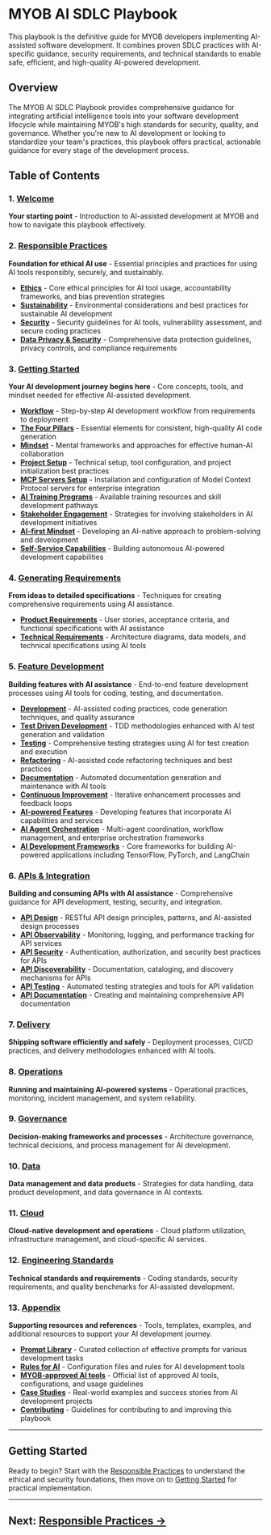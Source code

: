 # MYOB AI SDLC Playbook

This playbook is the definitive guide for MYOB developers implementing AI-assisted software development. It combines proven SDLC practices with AI-specific guidance, security requirements, and technical standards to enable safe, efficient, and high-quality AI-powered development.

## Overview

The MYOB AI SDLC Playbook provides comprehensive guidance for integrating artificial intelligence tools into your software development lifecycle while maintaining MYOB's high standards for security, quality, and governance. Whether you're new to AI development or looking to standardize your team's practices, this playbook offers practical, actionable guidance for every stage of the development process.

## Table of Contents

### 1. [Welcome](README.md)
**Your starting point** - Introduction to AI-assisted development at MYOB and how to navigate this playbook effectively.

### 2. [Responsible Practices](pages/responsible-practices/README.md)
**Foundation for ethical AI use** - Essential principles and practices for using AI tools responsibly, securely, and sustainably.

- **[Ethics](pages/responsible-practices/ethics.md)** - Core ethical principles for AI tool usage, accountability frameworks, and bias prevention strategies
- **[Sustainability](pages/responsible-practices/sustainability.md)** - Environmental considerations and best practices for sustainable AI development
- **[Security](pages/responsible-practices/security.md)** - Security guidelines for AI tools, vulnerability assessment, and secure coding practices
- **[Data Privacy & Security](pages/responsible-practices/data-privacy-security.md)** - Comprehensive data protection guidelines, privacy controls, and compliance requirements

### 3. [Getting Started](pages/getting-started/README.md)
**Your AI development journey begins here** - Core concepts, tools, and mindset needed for effective AI-assisted development.

- **[Workflow](pages/getting-started/workflow.md)** - Step-by-step AI development workflow from requirements to deployment
- **[The Four Pillars](pages/getting-started/the-four-pillars.md)** - Essential elements for consistent, high-quality AI code generation
- **[Mindset](pages/getting-started/ai-working-mindset.md)** - Mental frameworks and approaches for effective human-AI collaboration
- **[Project Setup](pages/getting-started/project-setup.md)** - Technical setup, tool configuration, and project initialization best practices
- **[MCP Servers Setup](pages/getting-started/mcp-servers-setup.md)** - Installation and configuration of Model Context Protocol servers for enterprise integration
- **[AI Training Programs](pages/getting-started/ai-training-programs.md)** - Available training resources and skill development pathways
- **[Stakeholder Engagement](pages/getting-started/stakeholder-engagement.md)** - Strategies for involving stakeholders in AI development initiatives
- **[AI-first Mindset](pages/getting-started/ai-first-mindset.md)** - Developing an AI-native approach to problem-solving and development
- **[Self-Service Capabilities](pages/getting-started/self-service-capabilities.md)** - Building autonomous AI-powered development capabilities

### 4. [Generating Requirements](pages/generating-requirements/README.md)
**From ideas to detailed specifications** - Techniques for creating comprehensive requirements using AI assistance.

- **[Product Requirements](pages/generating-requirements/product-requirements.md)** - User stories, acceptance criteria, and functional specifications with AI assistance
- **[Technical Requirements](pages/generating-requirements/technical-requirements.md)** - Architecture diagrams, data models, and technical specifications using AI tools

### 5. [Feature Development](pages/feature-development/README.md)
**Building features with AI assistance** - End-to-end feature development processes using AI tools for coding, testing, and documentation.

- **[Development](pages/feature-development/development.md)** - AI-assisted coding practices, code generation techniques, and quality assurance
- **[Test Driven Development](pages/feature-development/test-driven-development.md)** - TDD methodologies enhanced with AI test generation and validation
- **[Testing](pages/feature-development/testing.md)** - Comprehensive testing strategies using AI for test creation and execution
- **[Refactoring](pages/feature-development/refactoring.md)** - AI-assisted code refactoring techniques and best practices
- **[Documentation](pages/feature-development/documentation.md)** - Automated documentation generation and maintenance with AI tools
- **[Continuous Improvement](pages/feature-development/continuous-improvement.md)** - Iterative enhancement processes and feedback loops
- **[AI-powered Features](pages/feature-development/ai-powered-features.md)** - Developing features that incorporate AI capabilities and services
- **[AI Agent Orchestration](pages/feature-development/ai-agent-orchestration.md)** - Multi-agent coordination, workflow management, and enterprise orchestration frameworks
- **[AI Development Frameworks](pages/feature-development/ai-development-frameworks.md)** - Core frameworks for building AI-powered applications including TensorFlow, PyTorch, and LangChain

### 6. [APIs & Integration](pages/apis/README.md)
**Building and consuming APIs with AI assistance** - Comprehensive guidance for API development, testing, security, and integration.

- **[API Design](pages/apis/api-design/README.md)** - RESTful API design principles, patterns, and AI-assisted design processes
- **[API Observability](pages/apis/api-observability/README.md)** - Monitoring, logging, and performance tracking for API services
- **[API Security](pages/apis/api-security/README.md)** - Authentication, authorization, and security best practices for APIs
- **[API Discoverability](pages/apis/api-discoverability/README.md)** - Documentation, cataloging, and discovery mechanisms for APIs
- **[API Testing](pages/apis/api-testing.md)** - Automated testing strategies and tools for API validation
- **[API Documentation](pages/apis/documentation.md)** - Creating and maintaining comprehensive API documentation

### 7. [Delivery](pages/delivery/README.md)
**Shipping software efficiently and safely** - Deployment processes, CI/CD practices, and delivery methodologies enhanced with AI tools.

### 8. [Operations](pages/operations/README.md)
**Running and maintaining AI-powered systems** - Operational practices, monitoring, incident management, and system reliability.

### 9. [Governance](pages/governance/README.md)
**Decision-making frameworks and processes** - Architecture governance, technical decisions, and process management for AI development.

### 10. [Data](pages/data/README.md)
**Data management and data products** - Strategies for data handling, data product development, and data governance in AI contexts.

### 11. [Cloud](pages/cloud/README.md)
**Cloud-native development and operations** - Cloud platform utilization, infrastructure management, and cloud-specific AI services.

### 12. [Engineering Standards](pages/standards/README.md)
**Technical standards and requirements** - Coding standards, security requirements, and quality benchmarks for AI-assisted development.

### 13. [Appendix](pages/appendix/README.md)
**Supporting resources and references** - Tools, templates, examples, and additional resources to support your AI development journey.

- **[Prompt Library](pages/appendix/prompt-library/README.md)** - Curated collection of effective prompts for various development tasks
- **[Rules for AI](pages/appendix/rules-for-ai/README.md)** - Configuration files and rules for AI development tools
- **[MYOB‑approved AI tools](pages/appendix/MYOB-approved-tools.md)** - Official list of approved AI tools, configurations, and usage guidelines
- **[Case Studies](pages/appendix/case-studies.md)** - Real-world examples and success stories from AI development projects
- **[Contributing](pages/appendix/CONTRIBUTING.md)** - Guidelines for contributing to and improving this playbook

---

## Getting Started

Ready to begin? Start with the [Responsible Practices](pages/responsible-practices/README.md) to understand the ethical and security foundations, then move on to [Getting Started](pages/getting-started/README.md) for practical implementation.

---
**Next:** [Responsible Practices →](pages/responsible-practices/README.md)
---
